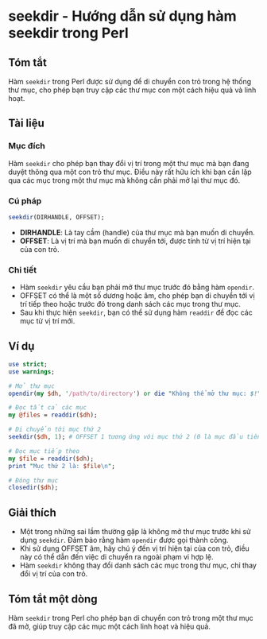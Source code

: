 <!--
Meta Description: # seekdir - Hướng dẫn sử dụng hàm seekdir trong Perl ## Tóm tắt Hàm `seekdir` trong Perl được sử dụng để di chuyển con trỏ trong hệ thống thư mục, cho...
Meta Keywords: mục, thư, seekdir, trong, bạn
-->

# seekdir - Hướng dẫn sử dụng hàm seekdir trong Perl

## Tóm tắt
Hàm `seekdir` trong Perl được sử dụng để di chuyển con trỏ trong hệ thống thư mục, cho phép bạn truy cập các thư mục con một cách hiệu quả và linh hoạt.

## Tài liệu
### Mục đích
Hàm `seekdir` cho phép bạn thay đổi vị trí trong một thư mục mà bạn đang duyệt thông qua một con trỏ thư mục. Điều này rất hữu ích khi bạn cần lặp qua các mục trong một thư mục mà không cần phải mở lại thư mục đó.

### Cú pháp
```perl
seekdir(DIRHANDLE, OFFSET);
```
- **DIRHANDLE**: Là tay cầm (handle) của thư mục mà bạn muốn di chuyển.
- **OFFSET**: Là vị trí mà bạn muốn di chuyển tới, được tính từ vị trí hiện tại của con trỏ.

### Chi tiết
- Hàm `seekdir` yêu cầu bạn phải mở thư mục trước đó bằng hàm `opendir`.
- OFFSET có thể là một số dương hoặc âm, cho phép bạn di chuyển tới vị trí tiếp theo hoặc trước đó trong danh sách các mục trong thư mục.
- Sau khi thực hiện `seekdir`, bạn có thể sử dụng hàm `readdir` để đọc các mục từ vị trí mới.

## Ví dụ
```perl
use strict;
use warnings;

# Mở thư mục
opendir(my $dh, '/path/to/directory') or die "Không thể mở thư mục: $!";

# Đọc tất cả các mục
my @files = readdir($dh);

# Di chuyển tới mục thứ 2
seekdir($dh, 1); # OFFSET 1 tương ứng với mục thứ 2 (0 là mục đầu tiên)

# Đọc mục tiếp theo
my $file = readdir($dh);
print "Mục thứ 2 là: $file\n";

# Đóng thư mục
closedir($dh);
```

## Giải thích
- Một trong những sai lầm thường gặp là không mở thư mục trước khi sử dụng `seekdir`. Đảm bảo rằng hàm `opendir` được gọi thành công.
- Khi sử dụng OFFSET âm, hãy chú ý đến vị trí hiện tại của con trỏ, điều này có thể dẫn đến việc di chuyển ra ngoài phạm vi hợp lệ.
- Hàm `seekdir` không thay đổi danh sách các mục trong thư mục, chỉ thay đổi vị trí của con trỏ.

## Tóm tắt một dòng
Hàm `seekdir` trong Perl cho phép bạn di chuyển con trỏ trong một thư mục đã mở, giúp truy cập các mục một cách linh hoạt và hiệu quả.
